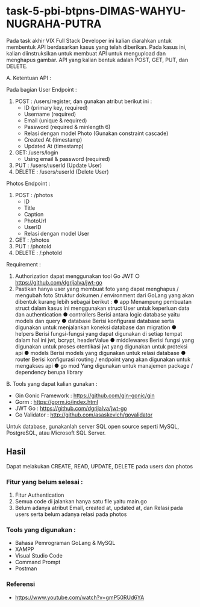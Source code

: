 # task-5-pbi-btpns-DIMAS-WAHYU-NUGRAHA-PUTRA

Pada task akhir VIX Full Stack Developer ini kalian diarahkan untuk membentuk API berdasarkan kasus yang telah diberikan. Pada kasus ini, kalian diinstruksikan untuk membuat API untuk mengupload dan menghapus gambar. API yang kalian bentuk adalah POST, GET, PUT, dan DELETE.

A. Ketentuan API :

Pada bagian User Endpoint :
  1. POST : /users/register, dan gunakan atribut berikut ini :
      - ID (primary key, required)
      - Username (required)
      - Email (unique & required)
      - Password (required & minlength 6)
      - Relasi dengan model Photo (Gunakan constraint cascade)
      - Created At (timestamp)
      - Updated At (timestamp)
  2. GET: /users/login
      - Using email & password (required)
  3. PUT : /users/:userId (Update User)
  4. DELETE : /users/:userId (Delete User)

Photos Endpoint :
  1. POST : /photos
      - ID
      - Title
      - Caption
      - PhotoUrl
      - UserID
      - Relasi dengan model User
  2. GET : /photos
  3. PUT : /photoId
  4. DELETE : /:photoId

Requirement :
1. Authorization dapat menggunakan tool Go JWT
○ https://github.com/dgrijalva/jwt-go
2. Pastikan hanya user yang membuat foto yang dapat menghapus / mengubah foto Struktur dokumen / environment dari GoLang yang akan dibentuk kurang lebih sebagai berikut :
● app
Menampung pembuatan struct dalam kasus ini menggunakan struct User
untuk keperluan data dan authentication
● controllers
Berisi antara logic database yaitu models dan query
● database
Berisi konfigurasi database serta digunakan untuk menjalankan koneksi
database dan migration
● helpers
Berisi fungsi-fungsi yang dapat digunakan di setiap tempat dalam hal ini jwt,
bcrypt, headerValue
● middlewares
Berisi fungsi yang digunakan untuk proses otentikasi jwt yang digunakan untuk
proteksi api
● models
Berisi models yang digunakan untuk relasi database
● router
Berisi konfigurasi routing / endpoint yang akan digunakan untuk mengakses api
● go mod
Yang digunakan untuk manajemen package / dependency berupa library


B. Tools yang dapat kalian gunakan :
  - Gin Gonic Framework : https://github.com/gin-gonic/gin
  - Gorm : https://gorm.io/index.html
  - JWT Go : https://github.com/dgrijalva/jwt-go
  - Go Validator : http://github.com/asaskevich/govalidator

Untuk database, gunakanlah server SQL open source seperti MySQL, PostgreSQL, atau Microsoft SQL Server.


## Hasil
Dapat melakukan CREATE, READ, UPDATE, DELETE pada users dan photos

### Fitur yang belum selesai :
1. Fitur Authentication
2. Semua code di jalankan hanya satu file yaitu main.go
3. Belum adanya atribut Email, created at, updated at, dan Relasi pada users serta belum adanya relasi pada photos

### Tools yang digunakan :
- Bahasa Pemrograman GoLang & MySQL
- XAMPP
- Visual Studio Code
- Command Prompt
- Postman

### Referensi
- https://www.youtube.com/watch?v=gmP50RUd6YA
